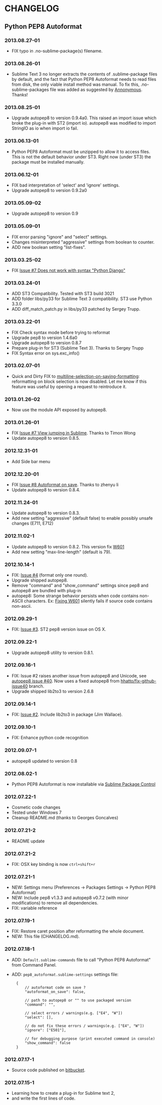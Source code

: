 # CHANGELOG

## Python PEP8 Autoformat

### 2013.08.27-01
  - FIX typo in .no-sublime-package(s) filename.

### 2013.08.26-01
  - Sublime Text 3 no longer extracts the contents of .sublime-package files by default, and the fact that Python PEP8 Autoformat needs to read files from disk, the only viable install method was manual. To fix this, .no-sublime-packages file was added as suggested by [Annonymous][issue15]. Thanks!

### 2013.08.25-01
  - Upgrade autopep8 to version 0.9.4a0. This raised an import issue which broke the plug-in with ST2 (import io). autopep8 was modified to import StringIO as io when import io fail.

### 2013.06.13-01
  - Python PEP8 Autoformat must be unzipped to allow it to access files. This is not the default behavior under ST3. Right now (under ST3) the package must be installed manually.

### 2013.06.12-01
  - FIX bad interpretation of 'select' and 'ignore' settings.
  - Upgrade autopep8 to version 0.9.2a0

### 2013.05.09-02
  - Upgrade autopep8 to version 0.9
  
### 2013.05.09-01
  - FIX error parsing "ignore" and "select" settings.
  - Changes misinterpreted "aggressive" settings from boolean to counter.
  - ADD new boolean setting "list-fixes".

### 2013.03.25-02
  - FIX [Issue #7 Does not work with syntax "Python Django"](https://bitbucket.org/StephaneBunel/pythonpep8autoformat/issue/10/does-not-work-with-syntax-python-django)

### 2013.03.24-01
  - ADD ST3 Compatibility. Tested with ST3 build 3021
  - ADD folder libs/py33 for Sublime Text 3 compatibility. ST3 use Python 3.3.0
  - ADD diff_match_patch.py in libs/py33 patched by Sergey Trupp.

### 2013.03.22-01
  - FIX Check syntax mode before trying to reformat
  - Upgrade pep8 to version 1.4.6a0
  - Upgrade autopep8 to version 0.8.7
  - Prepare plug-in for ST3 (Sublime Text 3). Thanks to Sergey Trupp
  - FIX Syntax error on sys.exc_info()

### 2013.02.07-01
  - Quick and Dirty FIX to [multiline-selection-on-saving-formatting][issue9]: reformatting on block selection is now disabled.
  Let me know if this feature was useful by opening a request to reintroduce it.

### 2013.01.26-02
  - Now use the module API exposed by autopep8.

### 2013.01.26-01
  - FIX [Issue #7 View jumping in Sublime][issue7]. Thanks to Timon Wong
  - Update autopep8 to version 0.8.5.

### 2012.12.31-01
  - Add Side bar menu

### 2012.12.20-01
  - FIX [Issue #8 Autoformat on save][issue8]. Thanks to zhenyu li
  - Update autopep8 to version 0.8.4.

### 2012.11.24-01
 - Update autopep8 to version 0.8.3.
 - Add new setting "aggressive" (default false) to enable possibly unsafe changes (E711, E712)

### 2012.11.02-1
 - Update autopep8 to version 0.8.2. This version fix [W601][fix-github-issue40]
 - Add new setting "max-line-length" (default is 79).

### 2012.10.14-1
- FIX: [Issue #4][issue4] (format only one round).
- Upgrade shipped autopep8.
- Remove "command" and "show_command" settings since pep8 and autopep8 are bundled with plug-in
- autopep8: Some strange behavior persists when code contains non-ASCII characters.
  Ex: [Fixing W601][fix-github-issue40] silently fails if source code contains non-ascii.

### 2012.09.29-1
- FIX: [Issue #3][issue3]. ST2 pep8 version issue on OS X.

### 2012.09.22-1
- Upgrade autopep8 utility to version 0.8.1.

### 2012.09.16-1
- FIX: Issue #2 raises another issue from autopep8 and Unicode, see [autopep8 issue #40][autopep8-issue40].
Now uses a fixed autopep8 from [hhatto/fix-github-issue40][fix-github-issue40] branch.
- Upgrade shipped lib2to3 to version 2.6.8

### 2012.09.14-1
- FIX: [Issue #2][issue2]. Include lib2to3 in package (Jim Wallace).

### 2012.09.10-1
- FIX: Enhance python code recognition

### 2012.09.07-1
- autopep8 updated to version 0.8

### 2012.08.02-1
- Python PEP8 Autoformat is now installable via [Sublime Package Control][spp]

### 2012.07.22-1
- Cosmetic code changes
- Tested under Windows 7
- Cleanup README.md (thanks to Georges Goncalves)

### 2012.07.21-2
- README update

### 2012.07.21-2
- FIX: OSX key binding is now `ctrl+shift+r`

### 2012.07.21-1
- NEW: Settings menu (Preferences -> Packages Settings -> Python PEP8 Autoformat)
- NEW: Include pep8 v1.3.3 and autopep8 v0.7.2 (with minor modifications) to remove all dependencies.
- FIX: variable reference

### 2012.07.19-1
- FIX: Restore caret position after reformatting the whole document.
- NEW: This file (CHANGELOG.md).

### 2012.07.18-1
- ADD: `Default.sublime-commands` file to call "Python PEP8 Autoformat" from Command Panel.
- ADD: `pep8_autoformat.sublime-settings` settings file:

		{
			// autoformat code on save ?
			"autoformat_on_save": false,

		    // path to autopep8 or "" to use packaged version
		    "command": "",

		    // select errors / warnings(e.g. ["E4", "W"])
		    "select": [],

		    // do not fix these errors / warnings(e.g. ["E4", "W"])
		    "ignore": ["E501"],

		    // for debugging purpose (print executed command in console)
		    "show_command": false
		}

### 2012.07.17-1
- Source code published on [bitbucket][sources].

### 2012.07.15-1
- Learning how to create a plug-in for Sublime text 2,
- and write the first lines of code.


[sources]: https://bitbucket.org/StephaneBunel/pythonpep8autoformat
[spp]: http://wbond.net/sublime_packages/package_control
[issue2]: https://bitbucket.org/StephaneBunel/pythonpep8autoformat/issue/2/import-error-during-formatting
[autopep8-issue40]: https://github.com/hhatto/autopep8/issues/40
[fix-github-issue40]: https://github.com/hhatto/autopep8/issues/40
[issue3]: https://bitbucket.org/StephaneBunel/pythonpep8autoformat/issue/3/downloaded-and-getting-error-on-ctrl-shift
[issue4]: https://bitbucket.org/StephaneBunel/pythonpep8autoformat/issue/4/format-only-one-round
[issue7]: https://bitbucket.org/StephaneBunel/pythonpep8autoformat/issue/7/view-jumping-in-sublime
[issue8]: https://bitbucket.org/StephaneBunel/pythonpep8autoformat/issue/8/change-on_post_save-to-on_pre_save
[issue9]: https://bitbucket.org/StephaneBunel/pythonpep8autoformat/issue/9/multiline-selection-on-saving-formatting
[issue15]: https://bitbucket.org/StephaneBunel/pythonpep8autoformat/issue/15/add-no-sublime-package
